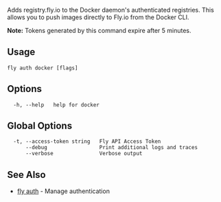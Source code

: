 Adds registry.fly.io to the Docker daemon's authenticated
registries. This allows you to push images directly to Fly.io from
the Docker CLI.

**Note:** Tokens generated by this command expire after 5 minutes.

## Usage
~~~
fly auth docker [flags]
~~~

## Options

~~~
  -h, --help   help for docker
~~~

## Global Options

~~~
  -t, --access-token string   Fly API Access Token
      --debug                 Print additional logs and traces
      --verbose               Verbose output
~~~

## See Also

* [fly auth](/docs/flyctl/auth/)	 - Manage authentication

